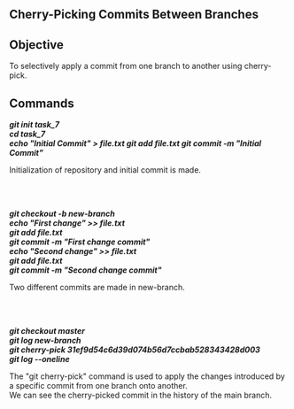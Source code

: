 ## Cherry-Picking Commits Between Branches

## Objective

To selectively apply a commit from one branch to another using cherry-pick.

## Commands

***git init task_7 <br>
cd task_7 <br>
echo "Initial Commit" > file.txt
git add file.txt
git commit -m "Initial Commit"*** <br>

Initialization of repository and initial commit is made.


<br><br>

***git checkout -b new-branch <br>
echo "First change" >> file.txt <br>
git add file.txt <br>
git commit -m "First change commit" <br>
echo "Second change" >> file.txt <br>
git add file.txt <br>
git commit -m "Second change commit"*** <br>

Two different commits are made in new-branch. <br>


<br><br>

***git checkout master <br>
git log new-branch <br>
git cherry-pick 31ef9d54c6d39d074b56d7ccbab528343428d003 <br>
git log --oneline*** <br>

The "git cherry-pick" command is used to apply the changes introduced by a specific commit from one branch onto another. <br>
We can see the cherry-picked commit in the history of the main branch.
